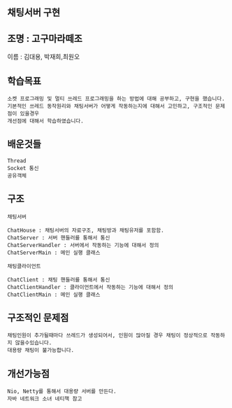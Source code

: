 채팅서버 구현
---
조명 : 고구마라떼조
---
이름 : 김대용, 박재희,최원오 


학습목표
---
    소켓 프로그래밍 및 멀티 쓰레드 프로그래밍을 하는 방법에 대해 공부하고, 구현을 했습니다.
    기본적인 쓰레드 동작원리와 채팅서버가 어떻게 작동하는지에 대해서 고민하고, 구조적인 문제점이 있을경우
    개선점에 대해서 학습하였습니다.

배운것들
---
    Thread
    Socket 통신
    공유객체

구조
---
    채팅서버

    ChatHouse : 채팅서버의 자료구조, 채팅방과 채팅유저를 포함함.
    ChatServer : 서버 핸들러를 통해서 통신
    ChatServerHandler : 서버에서 작동하는 기능에 대해서 정의
    ChatServerMain : 메인 실행 클래스

    채팅클라이언트

    ChatClient : 채팅 핸들러를 통해서 통신
    ChatClientHandler : 클라이언트에서 작동하는 기능에 대해서 정의
    ChatClientMain : 메인 실행 클래스

구조적인 문제점
---
    채팅인원이 추가될때마다 쓰레드가 생성되어서, 인원이 많아질 경우 채팅이 정상적으로 작동하지 않을수있습니다.
    대용량 채팅이 불가능합니다.

개선가능점
---
    Nio, Netty를 통해서 대용량 서버를 만든다.
    자바 네트워크 소녀 네티책 참고
